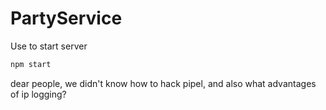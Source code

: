 # PartyService
Use to start server 
```sh
npm start
```
dear people, we didn't know how to hack pipel, and also what advantages of ip logging?
